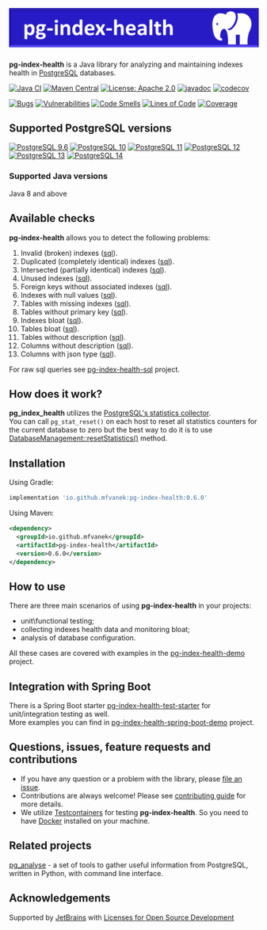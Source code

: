 # ![pg-index-health](https://github.com/mfvanek/pg-index-health/blob/master/logo.png "pg-index-health")
**pg-index-health** is a Java library for analyzing and maintaining indexes health in [PostgreSQL](https://www.postgresql.org/) databases.

[![Java CI](https://github.com/mfvanek/pg-index-health/actions/workflows/tests.yml/badge.svg)](https://github.com/mfvanek/pg-index-health/actions/workflows/tests.yml "Java CI")
[![Maven Central](https://img.shields.io/maven-central/v/io.github.mfvanek/pg-index-health.svg)](https://search.maven.org/artifact/io.github.mfvanek/pg-index-health/ "Maven Central")
[![License: Apache 2.0](https://img.shields.io/badge/License-Apache%202.0-blue.svg)](https://github.com/mfvanek/pg-index-health/blob/master/LICENSE "Apache License 2.0")
[![javadoc](https://javadoc.io/badge2/io.github.mfvanek/pg-index-health/javadoc.svg)](https://javadoc.io/doc/io.github.mfvanek/pg-index-health "javadoc")
[![codecov](https://codecov.io/gh/mfvanek/pg-index-health/branch/master/graph/badge.svg)](https://codecov.io/gh/mfvanek/pg-index-health)

[![Bugs](https://sonarcloud.io/api/project_badges/measure?project=mfvanek_pg-index-health&metric=bugs)](https://sonarcloud.io/summary/new_code?id=mfvanek_pg-index-health)
[![Vulnerabilities](https://sonarcloud.io/api/project_badges/measure?project=mfvanek_pg-index-health&metric=vulnerabilities)](https://sonarcloud.io/summary/new_code?id=mfvanek_pg-index-health)
[![Code Smells](https://sonarcloud.io/api/project_badges/measure?project=mfvanek_pg-index-health&metric=code_smells)](https://sonarcloud.io/summary/new_code?id=mfvanek_pg-index-health)
[![Lines of Code](https://sonarcloud.io/api/project_badges/measure?project=mfvanek_pg-index-health&metric=ncloc)](https://sonarcloud.io/summary/new_code?id=mfvanek_pg-index-health)
[![Coverage](https://sonarcloud.io/api/project_badges/measure?project=mfvanek_pg-index-health&metric=coverage)](https://sonarcloud.io/summary/new_code?id=mfvanek_pg-index-health)

## Supported PostgreSQL versions
[![PostgreSQL 9.6](https://img.shields.io/badge/PostgreSQL-9.6-green.svg)](https://www.postgresql.org/about/news/1703/ "PostgreSQL 9.6")
[![PostgreSQL 10](https://img.shields.io/badge/PostgreSQL-10-green.svg)](https://www.postgresql.org/about/news/1786/ "PostgreSQL 10")
[![PostgreSQL 11](https://img.shields.io/badge/PostgreSQL-11-green.svg)](https://www.postgresql.org/about/news/1894/ "PostgreSQL 11")
[![PostgreSQL 12](https://img.shields.io/badge/PostgreSQL-12-green.svg)](https://www.postgresql.org/about/news/1976/ "PostgreSQL 12")
[![PostgreSQL 13](https://img.shields.io/badge/PostgreSQL-13-green.svg)](https://www.postgresql.org/about/news/postgresql-13-released-2077/ "PostgreSQL 13")
[![PostgreSQL 14](https://img.shields.io/badge/PostgreSQL-14-green.svg)](https://www.postgresql.org/about/news/postgresql-14-released-2318/ "PostgreSQL 14")

### Supported Java versions
Java 8 and above

## Available checks
**pg-index-health** allows you to detect the following problems:
1. Invalid (broken) indexes ([sql](https://github.com/mfvanek/pg-index-health-sql/blob/master/sql/invalid_indexes.sql)).
2. Duplicated (completely identical) indexes ([sql](https://github.com/mfvanek/pg-index-health-sql/blob/master/sql/duplicated_indexes.sql)).
3. Intersected (partially identical) indexes ([sql](https://github.com/mfvanek/pg-index-health-sql/blob/master/sql/intersected_indexes.sql)).
4. Unused indexes ([sql](https://github.com/mfvanek/pg-index-health-sql/blob/master/sql/unused_indexes.sql)).
5. Foreign keys without associated indexes ([sql](https://github.com/mfvanek/pg-index-health-sql/blob/master/sql/foreign_keys_without_index.sql)).
6. Indexes with null values ([sql](https://github.com/mfvanek/pg-index-health-sql/blob/master/sql/indexes_with_null_values.sql)).
7. Tables with missing indexes ([sql](https://github.com/mfvanek/pg-index-health-sql/blob/master/sql/tables_with_missing_indexes.sql)).
8. Tables without primary key ([sql](https://github.com/mfvanek/pg-index-health-sql/blob/master/sql/tables_without_primary_key.sql)).
9. Indexes bloat ([sql](https://github.com/mfvanek/pg-index-health-sql/blob/master/sql/bloated_indexes.sql)).
10. Tables bloat ([sql](https://github.com/mfvanek/pg-index-health-sql/blob/master/sql/bloated_tables.sql)).
11. Tables without description ([sql](https://github.com/mfvanek/pg-index-health-sql/blob/master/sql/tables_without_description.sql)).
12. Columns without description ([sql](https://github.com/mfvanek/pg-index-health-sql/blob/master/sql/columns_without_description.sql)).
13. Columns with json type ([sql](https://github.com/mfvanek/pg-index-health-sql/blob/master/sql/columns_with_json_type.sql)).

For raw sql queries see [pg-index-health-sql](https://github.com/mfvanek/pg-index-health-sql) project.

## How does it work?
**pg_index_health** utilizes the [PostgreSQL's statistics collector](https://www.postgresql.org/docs/10/monitoring-stats.html).  
You can call `pg_stat_reset()` on each host to reset all statistics counters for the current database to zero
but the best way to do it is to use [DatabaseManagement::resetStatistics()](https://github.com/mfvanek/pg-index-health/blob/1b999374ebc4850ac60e70712399336175348f81/src/main/java/io/github/mfvanek/pg/common/management/DatabaseManagement.java#L32) method.

## Installation
Using Gradle:
```groovy
implementation 'io.github.mfvanek:pg-index-health:0.6.0'
```

Using Maven:
```xml
<dependency>
  <groupId>io.github.mfvanek</groupId>
  <artifactId>pg-index-health</artifactId>
  <version>0.6.0</version>
</dependency>
```

## How to use
There are three main scenarios of using **pg-index-health** in your projects:
* unit\functional testing;
* collecting indexes health data and monitoring bloat;
* analysis of database configuration.

All these cases are covered with examples in the [pg-index-health-demo](https://github.com/mfvanek/pg-index-health-demo) project.

## Integration with Spring Boot
There is a Spring Boot starter [pg-index-health-test-starter](https://github.com/mfvanek/pg-index-health-test-starter) 
for unit/integration testing as well.  
More examples you can find in [pg-index-health-spring-boot-demo](https://github.com/mfvanek/pg-index-health-spring-boot-demo) project.

## Questions, issues, feature requests and contributions
* If you have any question or a problem with the library, please [file an issue](https://github.com/mfvanek/pg-index-health/issues).
* Contributions are always welcome! Please see [contributing guide](CONTRIBUTING.md) for more details.
* We utilize [Testcontainers](https://www.testcontainers.org/) for testing **pg-index-health**. 
So you need to have [Docker](https://www.docker.com/) installed on your machine.

## Related projects
[pg_analyse](https://github.com/idlesign/pg_analyse) - a set of tools to gather useful information from PostgreSQL,
written in Python, with command line interface.

## Acknowledgements
Supported by [JetBrains](https://www.jetbrains.com/) with [Licenses for Open Source Development](https://www.jetbrains.com/community/opensource/#support)
